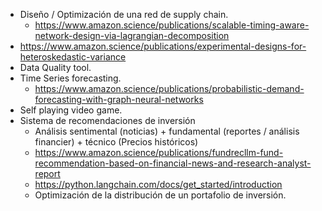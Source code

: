 - Diseño / Optimización de una red de supply chain.
	- https://www.amazon.science/publications/scalable-timing-aware-network-design-via-lagrangian-decomposition
- https://www.amazon.science/publications/experimental-designs-for-heteroskedastic-variance
- Data Quality tool.
- Time Series forecasting.
	- https://www.amazon.science/publications/probabilistic-demand-forecasting-with-graph-neural-networks
- Self playing video game.
- Sistema de recomendaciones de inversión
	- Análisis sentimental (noticias) + fundamental (reportes / análisis financier) + técnico (Precios históricos)
	- https://www.amazon.science/publications/fundrecllm-fund-recommendation-based-on-financial-news-and-research-analyst-report
	- https://python.langchain.com/docs/get_started/introduction
	- Optimización de la distribución de un portafolio de inversión.